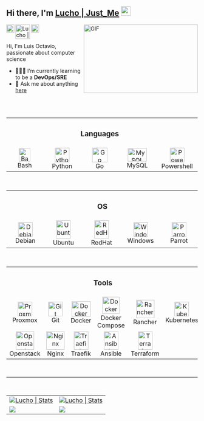 
<!--
<p>
<img src="./img/banner.gif" width="900" alt="Linux Cuba"><br>
</p>
-->
## Hi there, I'm [Lucho | Just_Me](https://lucho00cuba.github.io) <img src="https://media.giphy.com/media/hvRJCLFzcasrR4ia7z/giphy.gif" width="25px">

<!--Banner de mas-->
<img align="right" alt="GIF" src="https://media.giphy.com/media/BemKqR9RDK4V2/giphy.gif" width="300" height="180" />

<a href="https://twitter.com/zzjust_mezz">
  <img align="left" alt="Lucho | Twitter" width="21px" src="https://raw.githubusercontent.com/anuraghazra/anuraghazra/master/assets/twitter.svg" />
</a>
<a href="https://es.linkedin.com/in/luis-octavio-mota-verdasco-sys-admin">
  <img align="left" alt="Lucho | Twitter" width="38px" src="https://logos-marcas.com/wp-content/uploads/2020/04/Linkedin-s%C3%ADmbolo.png" />
</a>
<a href="https://t.me/sysadmin_devops">
  <img align="left" alt="Lucho Telegram" width="21px" src="https://telegram.org/img/t_logo.png" />
</a>

<br>
<br>

Hi, I'm Luis Octavio, passionate about computer science

- 🌱👨‍💻 I’m currently learning to be a **DevOps/SRE**
- 💬 Ask me about anything [here](https://github.com/Lucho00Cuba/Lucho00Cuba/issues)

<br>
<br>

<table>
  <!-- Languages -->
  <tr>
    <th>
    <th colspan="3"><h3>Languages</h3></th>
    <th>
  </tr>
  <tr>
    <td align="center" width="96">
      <a href="#Lucho00Cuba">
        <img src="https://bashlogo.com/img/symbol/png/full_colored_dark.png" width="30" height="35" alt="Bash" />
      </a>
      <br>Bash
    </td>
    <td align="center" width="96">
      <a href="#Lucho00Cuba">
        <img src="https://upload.wikimedia.org/wikipedia/commons/thumb/c/c3/Python-logo-notext.svg/1200px-Python-logo-notext.svg.png" width="38" height="38" alt="Python" />
      </a>
      <br>Python
    </td>
    <td align="center" width="96">
      <a href="#Lucho00Cuba">
        <img src="https://icons-for-free.com/iconfiles/png/512/vscode+icons+type+go+gopher-1324451308133525243.png" width="40" height="38" alt="Go" />
      </a>
      <br>Go
    </td>
    <td align="center" width="96">
      <a href="#Lucho00Cuba">
        <img src="https://picodotdev.github.io/blog-bitix/assets/images/logotypes/mysql.svg" width="50" height="35" alt="MySQL" />
      </a>
      <br>MySQL
    </td>
    <td align="center" width="96">
      <a href="#Lucho00Cuba">
        <img src="https://docs.microsoft.com/es-es/powershell/media/index/ps_black_128.svg" width="38" height="38" alt="Powershell" />
      </a>
      <br>Powershell
    </td>
  </tr>
</table>

<br>

<table>
  <!--OS -->
  <tr>
    <th>
    <th colspan="3"><h3>OS</h3></th>
    <th>
  </tr>
  <tr>
    <td align="center" width="96"> 
      <a href="#Lucho00Cuba" >
        <img src="https://upload.wikimedia.org/wikipedia/commons/4/4a/Debian-OpenLogo.svg" width="38" height="38" alt="Debian" />
      </a>
      <br>Debian
    </td>
    <td align="center" width="96">
      <a href="#Lucho00Cuba" >
        <img src="https://upload.wikimedia.org/wikipedia/commons/a/ab/Logo-ubuntu_cof-orange-hex.svg" width="38" height="48" alt="Ubuntu"/>
      </a>
      <br>Ubuntu
    </td>
    <td align="center" width="96">
      <a href="#Lucho00Cuba" >
        <img src="https://www.bluejeans.com/sites/default/files/red-hat.svg" width="38" height="48" alt="RedHat"/>
      </a>
      <br>RedHat
    </td>
    <td align="center" width="96">
      <a href="#Lucho00Cuba">
        <img src="https://www.softexia.com/wp-content/uploads/2015/12/Windows-10-Logo-e1456135336195.png" width="38" height="38" alt="Windows"/>
      </a>
      <br>Windows
    </td>
    <td align="center" width="96">
      <a href="#Lucho00Cuba">
        <img src="https://upload.wikimedia.org/wikipedia/commons/4/45/Parrot_Logo.png" width="38" height="38" alt="Parrot"/>
      </a>
      <br>Parrot
    </td>
  </tr>
</table>

<br>

<table>
  <!--TOOLS-->
  <tr>
    <th>
    <th colspan="4"><h3>Tools</h3></th>
    <th>
  </tr>
  <tr>
    <td align="center" width="96">
      <a href="#Lucho00Cuba">
        <img src="https://www.masterdc.com/mydata/myuploads/2021/03/Proxmox.svg" width="38" height="38" alt="Proxmox" />
      </a>
      <br>Proxmox
    </td>
    <td align="center" width="96">
      <a href="#Lucho00Cuba" >
        <img src="https://upload.wikimedia.org/wikipedia/commons/thumb/3/3f/Git_icon.svg/1200px-Git_icon.svg.png" width="38" height="38" alt="Git" />
      </a>
      <br>Git
    </td>
    <td align="center" width="96">
      <a href="#Lucho00Cuba">
        <img src="https://ugeek.github.io/blog/images-blog/docker.png" width="50" height="40" alt="Docker" />
      </a>
      <br>Docker
    </td>
    <td align="center" width="96">
      <a href="#Lucho00Cuba">
        <img src="https://www.docker.com/blog/wp-content/uploads/2020/02/Compose.png" width="45" height="45" alt="Docker Compose" />
      </a>
      <br>Docker Compose
    </td>
    <td align="center" width="96">
      <a href="#Lucho00Cuba">
        <img src="https://rancher.com/assets/img/logos/rancher-logo-cow-blue.svg" width="48" height="48" alt="Rancher" />
      </a>
      <br>Rancher
    </td>
    <td align="center" width="96">
      <a href="#Lucho00Cuba">
        <img src="https://upload.wikimedia.org/wikipedia/commons/3/39/Kubernetes_logo_without_workmark.svg" width="38" height="38" alt="Kubernetes" />
      </a>
      <br>Kubernetes
    </td>
  </tr>

  <tr>
    <td align="center" width="96">
      <a href="#Lucho00Cuba">
        <img src="https://www.channelbiz.es/wp-content/uploads/2012/04/openstack-logo512.png" width="48" height="48" alt="Openstack" />
      </a>
      <br>Openstack
    </td>
    <td align="center" width="96">
      <a href="#Lucho00Cuba">
        <img src="https://cdn.icon-icons.com/icons2/2107/PNG/512/file_type_nginx_icon_130305.png" width="48" height="48" alt="Nginx" />
      </a>
      <br>Nginx
    </td>
    <td align="center" width="96">
      <a href="#Lucho00Cuba">
        <img src="https://upload.wikimedia.org/wikipedia/commons/1/1b/Traefik.logo.png" width="38" height="48" alt="Traefik" />
      </a>
      <br>Traefik
    </td>
    <td align="center" width="96">
      <a href="#Lucho00Cuba">
        <img src="https://upload.wikimedia.org/wikipedia/commons/2/24/Ansible_logo.svg" width="38" height="48" alt="Ansible" />
      </a>
      <br>Ansible
    </td>
    <td align="center" width="96">
      <a href="#Lucho00Cuba">
        <img src="https://cdn.icon-icons.com/icons2/2107/PNG/512/file_type_terraform_icon_130125.png" width="38" height="48" alt="Terraform" />
      </a>
      <br>Terraform
    </td>
  </tr>
</table>

<!--
<hr/>
<img src="https://tryhackme-badges.s3.amazonaws.com/zzJustMezz.png" alt="TryHackMe">
<hr/>
<br>
-->
<!--<code><img height="30" src="https://devicon.dev/devicon.git/icons/linux/linux-original.svg"></code>-->

<br><hr>

<table>
  <tr>
    <td>
      <a href="https://github.com/Lucho00Cuba">
        <img alt="Lucho | Stats" src="https://github-readme-stats.vercel.app/api?username=lucho00cuba&show_icons=true&theme=dark" />
      </a>
    </td>
    <td>
      <a href="https://github.com/Lucho00Cuba">
        <img alt="Lucho | Stats" src="https://github-readme-stats.vercel.app/api/top-langs/?username=lucho00cuba&layout=compact&hide=css, scss, javascript&theme=dark"/>
      </a>
    </td>
  </tr>
  <br>
  <tr>
    <td>
      <a href="https://github.com/lucho00cuba/lucho00cuba.github.io">
        <!-- Change the `github-readme-stats.anuraghazra1.vercel.app` to `github-readme-stats.vercel.app`  -->
        <img src="https://github-readme-stats.anuraghazra1.vercel.app/api/pin/?username=lucho00cuba&repo=lucho00cuba.github.io&theme=dark" />
      </a>
    </td>
    <td>
      <a href="https://github.com/lucho00cuba/Portafolio">
        <!-- Change the `github-readme-stats.anuraghazra1.vercel.app` to `github-readme-stats.vercel.app`  -->
        <img src="https://github-readme-stats.anuraghazra1.vercel.app/api/pin/?username=lucho00cuba&repo=Portafolio&theme=dark" />
      </a>
    </td>
  </tr>
</table>

<br>

<!--[![JustMe github activity graph](https://activity-graph.herokuapp.com/graph?username=Lucho00Cuba&theme=xcode)](https://github.com/Lucho00Cuba)-->


<!--<a href="https://github.com/Malware-Dev-Latinos/Malware-Dev-Latinos"> -->
  <!-- Change the `github-readme-stats.anuraghazra1.vercel.app` to `github-readme-stats.vercel.app`  -->

<!--
  <img src="https://github-readme-stats.anuraghazra1.vercel.app/api/pin/?username=Malware-Dev-Latinos&repo=Malware-Dev-Latinos&theme=dark" />
</a>
<a href="https://github.com/Lucho00Cuba/Python">
  <img src="https://github-readme-stats.anuraghazra1.vercel.app/api/pin/?username=Lucho00Cuba&repo=Python&theme=dark" />
</a>
-->